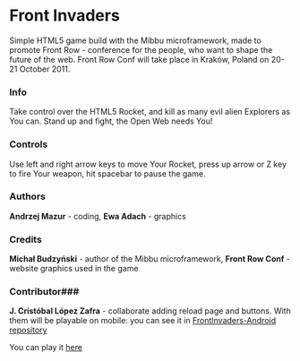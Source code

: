 Front Invaders
========
Simple HTML5 game build with the Mibbu microframework, made to promote Front Row - conference for the people, who want to shape the future of the web. Front Row Conf will take place in Kraków, Poland on 20-21 October 2011.

### Info ###
Take control over the HTML5 Rocket, and kill as many evil alien Explorers as You can. Stand up and fight, the Open Web needs You!

### Controls ###
Use left and right arrow keys to move Your Rocket, press up arrow or Z key to fire Your weapon, hit spacebar to pause the game.

### Authors ###
**Andrzej Mazur** - coding,
**Ewa Adach** - graphics

### Credits ###
**Michał Budzyński** - author of the Mibbu microframework,
**Front Row Conf** - website graphics used in the game

### Contributor###
 **J. Cristóbal López Zafra** - collaborate adding reload page and buttons. With them will be playable on mobile: you can see it in [FrontInvaders-Android repository](https://github.com/JCristobal/FrontInvaders-Android)

 You can play it [here](http://jcristobal.github.io/FrontInvaders/)